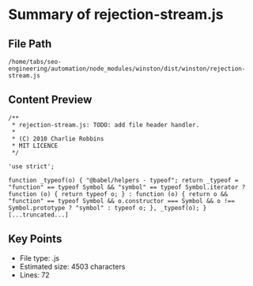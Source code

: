 # Summary of rejection-stream.js
  
## File Path
`/home/tabs/seo-engineering/automation/node_modules/winston/dist/winston/rejection-stream.js`

## Content Preview
```
/**
 * rejection-stream.js: TODO: add file header handler.
 *
 * (C) 2010 Charlie Robbins
 * MIT LICENCE
 */

'use strict';

function _typeof(o) { "@babel/helpers - typeof"; return _typeof = "function" == typeof Symbol && "symbol" == typeof Symbol.iterator ? function (o) { return typeof o; } : function (o) { return o && "function" == typeof Symbol && o.constructor === Symbol && o !== Symbol.prototype ? "symbol" : typeof o; }, _typeof(o); }
[...truncated...]
```

## Key Points
- File type: .js
- Estimated size: 4503 characters
- Lines: 72

